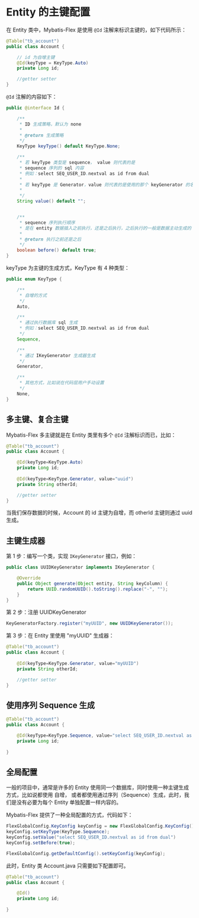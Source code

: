 # Entity 的主键配置

在 Entity 类中，Mybatis-Flex 是使用 `@Id` 注解来标识主键的，如下代码所示：

```java
@Table("tb_account")
public class Account {

    // id 为自增主键
    @Id(keyType = KeyType.Auto)
    private Long id;

    //getter setter
}
```

`@Id` 注解的内容如下：

```java
public @interface Id {

    /**
     * ID 生成策略，默认为 none
     *
     * @return 生成策略
     */
    KeyType keyType() default KeyType.None;

    /**
     * 若 keyType 类型是 sequence， value 则代表的是
     * sequence 序列的 sql 内容
     * 例如：select SEQ_USER_ID.nextval as id from dual
     *
     * 若 keyType 是 Generator，value 则代表的是使用的那个 keyGenerator 的名称
     *
     */
    String value() default "";


    /**
     * sequence 序列执行顺序
     * 是在 entity 数据插入之前执行，还是之后执行，之后执行的一般是数据主动生成的 id
     *
     * @return 执行之前还是之后
     */
    boolean before() default true;
}
```

keyType 为主键的生成方式，KeyType 有 4 种类型：

```java
public enum KeyType {

    /**
     * 自增的方式
     */
    Auto,

    /**
     * 通过执行数据库 sql 生成
     * 例如：select SEQ_USER_ID.nextval as id from dual
     */
    Sequence,

    /**
     * 通过 IKeyGenerator 生成器生成
     */
    Generator,

    /**
     * 其他方式，比如说在代码层用户手动设置
     */
    None,
}
```

## 多主键、复合主键

Mybatis-Flex 多主键就是在 Entity 类里有多个 `@Id` 注解标识而已，比如：

```java
@Table("tb_account")
public class Account {

    @Id(keyType=KeyType.Auto)
    private Long id;
    
    @Id(keyType=KeyType.Generator, value="uuid")
    private String otherId;

    //getter setter
}
```
当我们保存数据的时候，Account 的 id 主键为自增，而 otherId 主键则通过 uuid 生成。

## 主键生成器

第 1 步：编写一个类，实现 `IKeyGenerator` 接口，例如：

```java
public class UUIDKeyGenerator implements IKeyGenerator {

    @Override
    public Object generate(Object entity, String keyColumn) {
        return UUID.randomUUID().toString().replace("-", "");
    }
}
```

第 2 步：注册 UUIDKeyGenerator

```java
KeyGeneratorFactory.register("myUUID", new UUIDKeyGenerator());
```

第 3 步：在 Entity 里使用 "myUUID" 生成器：

```java
@Table("tb_account")
public class Account {
    
    @Id(keyType=KeyType.Generator, value="myUUID")
    private String otherId;

    //getter setter
}
```


## 使用序列 Sequence 生成

```java
@Table("tb_account")
public class Account {

    @Id(keyType=KeyType.Sequence, value="select SEQ_USER_ID.nextval as id from dual")
    private Long id;
    
}
```

## 全局配置

一般的项目中，通常是许多的 Entity 使用同一个数据库，同时使用一种主键生成方式，比如说都使用 自增，
或者都使用通过序列（Sequence）生成，此时，我们是没有必要为每个 Entity 单独配置一样内容的。

Mybatis-Flex 提供了一种全局配置的方式，代码如下：

```java
FlexGlobalConfig.KeyConfig keyConfig = new FlexGlobalConfig.KeyConfig();
keyConfig.setKeyType(KeyType.Sequence);
keyConfig.setValue("select SEQ_USER_ID.nextval as id from dual")
keyConfig.setBefore(true);

FlexGlobalConfig.getDefaultConfig().setKeyConfig(keyConfig);
```

此时，Entity 类 Account.java 只需要如下配置即可。

```java
@Table("tb_account")
public class Account {

    @Id()
    private Long id;
    
}
```
